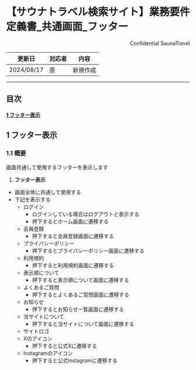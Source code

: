 # 【サウナトラベル検索サイト】業務要件定義書\_共通画面\_フッター

<div style="text-align: right;">
Confidential SaunaTravel
</div>

|更新日|対応者|内容|
|-|-|-|
| 2024/08/17 | 原 | 新規作成 |

***

## 目次
#### [1 フッター表示](#anchor1)

<a id="anchor1"></a>

## 1 フッター表示

### 1.1 概要

画面共通して使用するフッターを表示します

1. **フッター表示**
- 画面全体に共通して使用する
- 下記を表示する
  - ログイン
    - ログインしている場合はログアウトと表示する
    - 押下するとホーム画面に遷移する
  - 会員登録
    - 押下すると会員登録画面に遷移する
  - プライバシーポリシー
    - 押下するとプライバシーポリシー画面に遷移する
  - 利用規約
    - 押下すると利用規約画面に遷移する
  - 表示順について
    - 押下すると表示順について画面に遷移する
  - よくあるご質問
    - 押下するとよくあるご質問画面に遷移する
  - お知らせ
    - 押下するとお知らせ一覧画面に遷移する
  - 当サイトについて
    - 押下すると当サイトについて画面に遷移する
  - サイトロゴ
  - Xのアイコン
    - 押下すると公式Xに遷移する
  - Instagramのアイコン
    - 押下すると公式Instagramに遷移する
